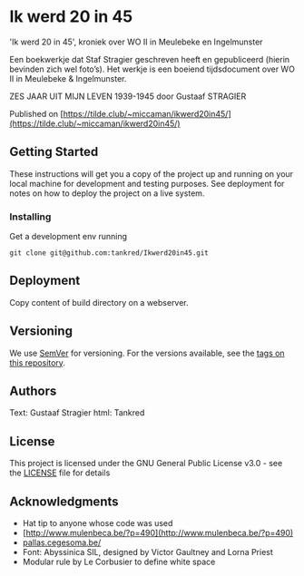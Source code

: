 # Ik werd 20 in 45

'Ik werd 20 in 45', kroniek over WO II in Meulebeke en Ingelmunster

Een boekwerkje dat Staf Stragier geschreven heeft en gepubliceerd (hierin bevinden zich wel foto’s). 
Het werkje is een boeiend tijdsdocument over WO II in Meulebeke & Ingelmunster. 

ZES JAAR UIT MIJN LEVEN 1939-1945 door Gustaaf STRAGIER

Published on [https://tilde.club/~miccaman/ikwerd20in45/](https://tilde.club/~miccaman/ikwerd20in45/)

## Getting Started

These instructions will get you a copy of the project up and running on your local machine for development and testing purposes. See deployment for notes on how to deploy the project on a live system.

### Installing

Get a development env running

```
git clone git@github.com:tankred/Ikwerd20in45.git
```

## Deployment

Copy content of build directory on a webserver.

## Versioning

We use [SemVer](http://semver.org/) for versioning. For the versions available, see the [tags on this repository](https://github.com/tankred/Ikwerd20in45/tags). 

## Authors

Text: Gustaaf Stragier
html: Tankred

## License

This project is licensed under the GNU General Public License v3.0 - see the [LICENSE](LICENSE) file for details

## Acknowledgments

* Hat tip to anyone whose code was used
* [http://www.mulenbeca.be/?p=490](http://www.mulenbeca.be/?p=490)
* [pallas.cegesoma.be/](https://bit.ly/2XpA32h)
* Font: Abyssinica SIL, designed by Victor Gaultney and Lorna Priest
* Modular rule by Le Corbusier to define white space


